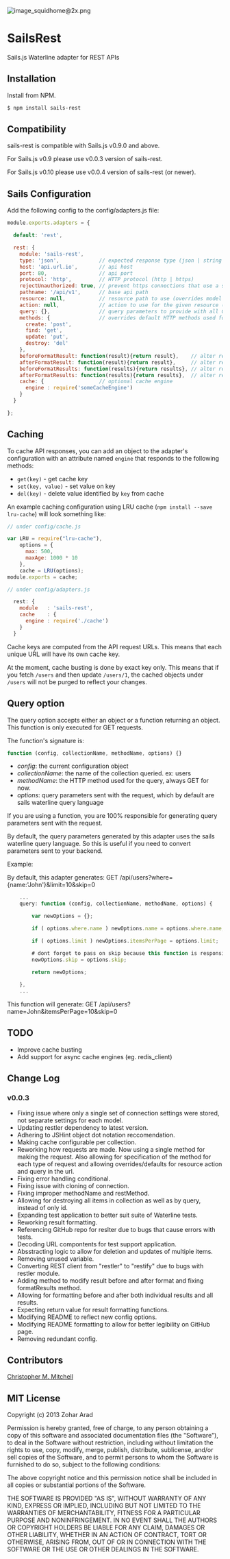 ![image_squidhome@2x.png](http://i.imgur.com/RIvu9.png) 

# SailsRest

Sails.js Waterline adapter for REST APIs

## Installation

Install from NPM.

```bash
$ npm install sails-rest
```

## Compatibility

sails-rest is compatible with Sails.js v0.9.0 and above.

For Sails.js v0.9 please use v0.0.3 version of sails-rest.
 
For Sails.js v0.10 please use v0.0.4 version of sails-rest (or newer).

## Sails Configuration

Add the following config to the config/adapters.js file:

```javascript
module.exports.adapters = {

  default: 'rest',

  rest: {
    module: 'sails-rest',
    type: 'json',             // expected response type (json | string | http)
    host: 'api.url.io',       // api host
    port: 80,                 // api port
    protocol: 'http',         // HTTP protocol (http | https)
    rejectUnauthorized: true, // prevent https connections that use a self-signed certificate
    pathname: '/api/v1',      // base api path
    resource: null,           // resource path to use (overrides model name)
    action: null,             // action to use for the given resource ([resource]/run)
    query: {},                // query parameters to provide with all GET requests, accepts an object or a function (view below).
    methods: {                // overrides default HTTP methods used for each CRUD action
      create: 'post',
      find: 'get',
      update: 'put',
      destroy: 'del'
    },
    beforeFormatResult: function(result){return result},    // alter result prior to formatting
    afterFormatResult: function(result){return result},     // alter result after formatting
    beforeFormatResults: function(results){return results}, // alter results prior to formatting
    afterFormatResults: function(results){return results},  // alter results after formatting
    cache: {                  // optional cache engine
      engine : require('someCacheEngine')
    }
  }

};
```

## Caching

To cache API responses, you can add an object to the adapter's configuration with an attribute named `engine` that responds
to the following methods:

* `get(key)` - get cache key
* `set(key, value)` - set value on key
* `del(key)` - delete value identified by `key` from cache

An example caching configuration using LRU cache (`npm install --save lru-cache`) will look something like:

```javascript
// under config/cache.js

var LRU = require("lru-cache"),
    options = {
      max: 500,
      maxAge: 1000 * 10
    },
    cache = LRU(options);
module.exports = cache;

// under config/adapters.js

  rest: {
    module   : 'sails-rest',
    cache    : {
      engine : require('./cache')
    }
  }
```

Cache keys are computed from the API request URLs. This means that each unique URL will have its own cache key.

At the moment, cache busting is done by exact key only. This means that if you fetch `/users` and then update
`/users/1`, the cached objects under `/users` will not be purged to reflect your changes.

## Query option

The query option accepts either an object or a function returning an object. This function is only executed for GET requests.

The function's signature is:

```javascript
function (config, collectionName, methodName, options) {}
```

* _config_: the current configuration object
* _collectionName_: the name of the collection queried. ex: users
* _methodName_: the HTTP method used for the query, always GET for now.
* _options_: query parameters sent with the request, which by default are sails waterline query language

If you are using a function, you are 100% responsible for generating query parameters sent with the request.

By default, the query parameters generated by this adapter uses the sails waterline query language. So this is useful
if you need to convert parameters sent to your backend.

Example:

By default, this adapter generates:
    GET /api/users?where={name:'John'}&limit=10&skip=0

```javascript
    ...
    query: function (config, collectionName, methodName, options) {

        var newOptions = {};

        if ( options.where.name ) newOptions.name = options.where.name;

        if ( options.limit ) newOptions.itemsPerPage = options.limit;

        # dont forget to pass on skip because this function is responsible for generating all the parameters
        newOptions.skip = options.skip;

        return newOptions;
        
    },
    ...
```

This function will generate:
    GET /api/users?name=John&itemsPerPage=10&skip=0

## TODO

* Improve cache busting
* Add support for async cache engines (eg. redis_client)

## Change Log

### v0.0.3

* Fixing issue where only a single set of connection settings were stored, not separate settings for each model.
* Updating restler dependency to latest version.
* Adhering to JSHint object dot notation reccomendation.
* Making cache configurable per collection.
* Reworking how requests are made. Now using a single method for making the request. Also allowing for specification of the method for each type of request and allowing overrides/defaults for resource action and query in the url.
* Fixing error handling conditional.
* Fixing issue with cloning of connection.
* Fixing improper methodName and restMethod.
* Allowing for destroying all items in collection as well as by query, instead of only id.
* Expanding test application to better suit suite of Waterline tests.
* Reworking result formatting.
* Referencing GitHub repo for reslter due to bugs that cause errors with tests.
* Decoding URL compontents for test support application.
* Absstracting logic to allow for deletion and updates of multiple items.
* Removing unused variable.
* Converting REST client from "restler" to "restify" due to bugs with restler module.
* Adding method to modify result before and after format and fixing formatResults method.
* Allowing for formatting before and after both individual results and all results.
* Expecting return value for result formatting functions.
* Modifying README to reflect new config options.
* Modifying README formatting to allow for better legibility on GitHub page.
* Removing redundant config.

## Contributors

[Christopher M. Mitchell](https://github.com/divThis)

## MIT License

Copyright (c) 2013 Zohar Arad

Permission is hereby granted, free of charge, to any person obtaining
a copy of this software and associated documentation files (the
"Software"), to deal in the Software without restriction, including
without limitation the rights to use, copy, modify, merge, publish,
distribute, sublicense, and/or sell copies of the Software, and to
permit persons to whom the Software is furnished to do so, subject to
the following conditions:

The above copyright notice and this permission notice shall be
included in all copies or substantial portions of the Software.

THE SOFTWARE IS PROVIDED "AS IS", WITHOUT WARRANTY OF ANY KIND,
EXPRESS OR IMPLIED, INCLUDING BUT NOT LIMITED TO THE WARRANTIES OF
MERCHANTABILITY, FITNESS FOR A PARTICULAR PURPOSE AND
NONINFRINGEMENT. IN NO EVENT SHALL THE AUTHORS OR COPYRIGHT HOLDERS BE
LIABLE FOR ANY CLAIM, DAMAGES OR OTHER LIABILITY, WHETHER IN AN ACTION
OF CONTRACT, TORT OR OTHERWISE, ARISING FROM, OUT OF OR IN CONNECTION
WITH THE SOFTWARE OR THE USE OR OTHER DEALINGS IN THE SOFTWARE.
